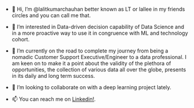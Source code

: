 - 👋 Hi, I’m @lalitkumarchauhan better known as LT or lallee in my friends circles and you can call me that.

- 👀 I’m interested in Data-driven decision capability of Data Science and in a more proactive way to use it in congruence with ML and technology cohort.
 
- 🌱 I’m currently on the road to complete my journey from being a nomadic Customer Support Executive/Engineer to a data professional. I am keen on to make it a point about the validity of the plethora of opportunities, the collection of various data all over the globe, presents in its daily and long term success.
 
- 💞️ I’m looking to collaborate on with a deep learning project lately.
 
- 📫 You can reach me on <a href="https://www.linkedin.com/in/lalitkumarchauhan/">Linkedin!</a>.

<!---
lalitkumarchauhan/lalitkumarchauhan is a ✨ special ✨ repository because its `README.md` (this file) appears on your GitHub profile.
You can click the Preview link to take a look at your changes.
--->
